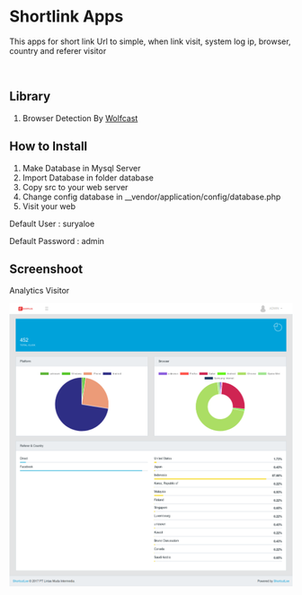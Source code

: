 <h1>Shortlink Apps</h1>
<p>This apps for short link Url to simple, when link visit, system log ip, browser, country and referer visitor</p><br/>
<h2>Library</h2>
<ol>
<li>Browser Detection By <a href="https://github.com/Wolfcast/BrowserDetection" target="_blank">Wolfcast</a></li>
</ol>
<h2>How to Install</h2>
<ol>
<li>Make Database in Mysql Server</li>
<li>Import Database in folder database</li>
<li>Copy src to your web server</li>
<li>Change config database in __vendor/application/config/database.php</li>
<li>Visit your web</li>
</ol>

<p>Default User : suryaloe </p>
<p>Default Password : admin </p>

<h2>Screenshoot</h2>
<p>Analytics Visitor</p>
<img src="https://raw.githubusercontent.com/suryaloe/Shortlink-Apps/master/screenshoot/analytics.png">
